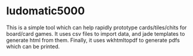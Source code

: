 # ludomatic5000
This is a simple tool which can help rapidly prototype cards/tiles/chits for board/card games. It uses csv files to import data, and jade templates to generate html from them. Finally, it uses wkhtmltopdf to generate pdfs which can be printed.

